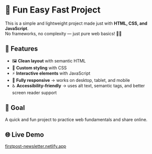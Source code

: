 # 🚀 Fun Easy Fast Project

This is a simple and lightweight project made just with **HTML, CSS, and JavaScript**.  
No frameworks, no complexity — just pure web basics! 🎨✨  

## 🔧 Features
- 🖼️ **Clean layout** with semantic HTML  
- 🎨 **Custom styling** with CSS  
- ⚡ **Interactive elements** with JavaScript  
- 📱 **Fully responsive** → works on desktop, tablet, and mobile  
- ♿ **Accessibility-friendly** → uses alt text, semantic tags, and better screen reader support  

## 🎯 Goal
A quick and fun project to practice web fundamentals and share online.  

## 🌐 Live Demo
[firstpost-newsletter.netlify.app](https://firstpost-newsletter.netlify.app/)
